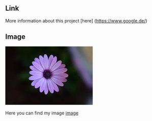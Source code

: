 ## Link 
More information about this project [here] (https://www.google.de/)

## Image
![blume](blume.jpeg)

Here you can find my image [image](blume.jpeg)
